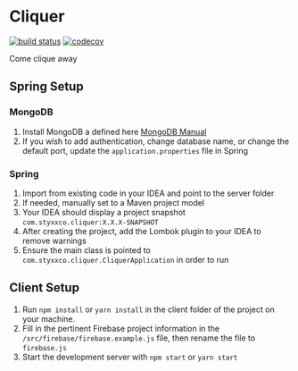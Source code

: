 # Cliquer

[![build status](https://travis-ci.com/PaulkaToast/cliquer.svg?token=P1VkBSZBd3mmuXRPmzZ6&branch=master)](https://travis-ci.com/PaulkaToast/cliquer)
[![codecov](https://codecov.io/gh/PaulkaToast/cliquer/branch/master/graph/badge.svg?token=qvTUmklxrz)](https://codecov.io/gh/PaulkaToast/cliquer)


Come clique away

## Spring Setup
### MongoDB
1. Install MongoDB a defined here [MongoDB Manual](https://docs.mongodb.com/manual/installation/ "MongoDB Installation Manual")
2. If you wish to add authentication, change database name, or change the default port, update the `application.properties` file in Spring
### Spring
1. Import from existing code in your IDEA and point to the server folder
2. If needed, manually set to a Maven project model
3. Your IDEA should display a project snapshot `com.styxxco.cliquer:X.X.X-SNAPSHOT`
4. After creating the project, add the Lombok plugin to your IDEA to remove warnings
5. Ensure the main class is pointed to `com.styxxco.cliquer.CliquerApplication` in order to run

## Client Setup
1. Run `npm install` or `yarn install` in the client folder of the project on your machine.
2. Fill in the pertinent Firebase project information in the `/src/firebase/firebase.example.js` file, then rename the file to `firebase.js`
3. Start the development server with `npm start` or `yarn start`